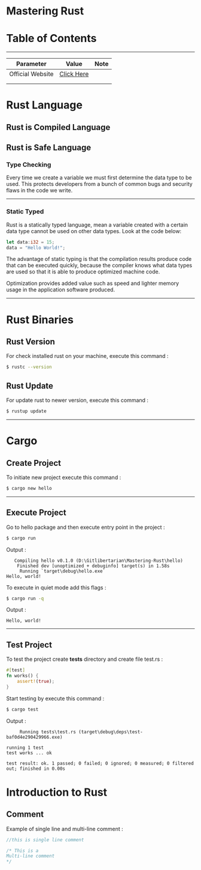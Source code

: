 # Mastering Rust



# Table of Contents





----



| Parameter        | Value                                    | Note |
| ---------------- | ---------------------------------------- | ---- |
| Official Website | [Click Here](https://www.rust-lang.org/) |      |
|                  |                                          |      |
|                  |                                          |      |



# Rust Language



## Rust is Compiled Language



## Rust is Safe Language



### Type Checking

Every time we create a variable we must first determine the data type to be used. This protects developers from a bunch of common bugs and security flaws in the code we write.



---



### Static Typed

Rust is a statically typed language, mean  a variable created with a certain data type cannot be used on other data types. Look at the code below:

```rust
let data:i32 = 15;
data = "Hello World!";
```

The advantage of static typing is that the compilation results produce code that can be executed quickly, because the compiler knows what data types are used so that it is able to produce optimized machine code.

Optimization provides added value such as speed and lighter memory usage in the application software produced.



---



# Rust Binaries



## Rust Version

For check installed rust on your machine, execute this command :

```bash
$ rustc --version
```



## Rust Update 

For update rust to newer version, execute this command : 

```bash
$ rustup update
```



---



# Cargo



## Create Project

To initiate new project execute this command :

```bash
$ cargo new hello
```



---



## Execute Project

Go to hello package and then execute entry point in the project :

```bash
$ cargo run
```

Output :

```
   Compiling hello v0.1.0 (D:\Gitlibertarian\Mastering-Rust\hello)
    Finished dev [unoptimized + debuginfo] target(s) in 1.58s
     Running `target\debug\hello.exe`
Hello, world!
```

To execute in quiet mode add this flags :

```bash
$ cargo run -q
```

Output :

```
Hello, world!
```



---



## Test Project

To test the project create **tests** directory and create file test.rs :

```rust
#[test]
fn works() {
    assert!(true);
}
```

Start testing by execute this command :

```bash
$ cargo test
```

Output :

```
     Running tests\test.rs (target\debug\deps\test-baf0d4e290429966.exe)

running 1 test
test works ... ok

test result: ok. 1 passed; 0 failed; 0 ignored; 0 measured; 0 filtered out; finished in 0.00s
```



# Introduction to Rust



## Comment

Example of single line and multi-line comment :

```rust
//this is single line comment

/* This is a
Multi-line comment
*/
```

